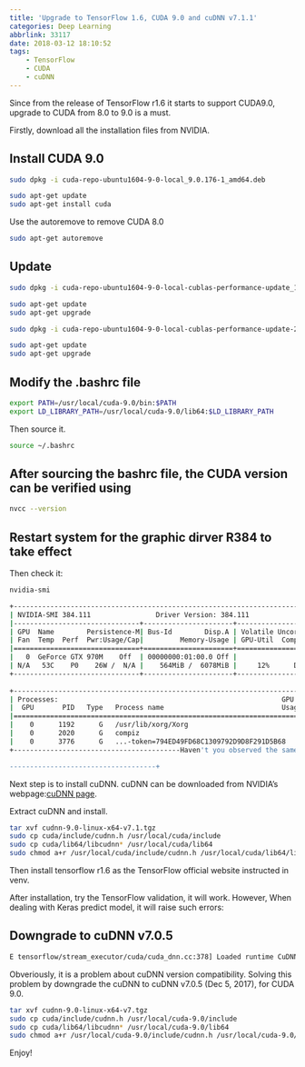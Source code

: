 ```yaml
---
title: 'Upgrade to TensorFlow 1.6, CUDA 9.0 and cuDNN v7.1.1'
categories: Deep Learning
abbrlink: 33117
date: 2018-03-12 18:10:52
tags:
    - TensorFlow
    - CUDA
    - cuDNN
---
```

Since from the release of TensorFlow r1.6 it starts to support CUDA9.0, upgrade to CUDA from 8.0 to 9.0 is a must.

Firstly, download all the installation files from NVIDIA.

## Install CUDA 9.0

```bash
sudo dpkg -i cuda-repo-ubuntu1604-9-0-local_9.0.176-1_amd64.deb

sudo apt-get update
sudo apt-get install cuda
```

Use the autoremove to remove CUDA 8.0

```bash
sudo apt-get autoremove
```

## Update

```bash
sudo dpkg -i cuda-repo-ubuntu1604-9-0-local-cublas-performance-update_1.0-1_amd64.deb

sudo apt-get update
sudo apt-get upgrade
```

```bash
sudo dpkg -i cuda-repo-ubuntu1604-9-0-local-cublas-performance-update-2_1.0-1_amd64.deb

sudo apt-get update
sudo apt-get upgrade
```

## Modify the .bashrc file

```bash
export PATH=/usr/local/cuda-9.0/bin:$PATH
export LD_LIBRARY_PATH=/usr/local/cuda-9.0/lib64:$LD_LIBRARY_PATH
```

Then source it.

```bash
source ~/.bashrc
```

## After sourcing the bashrc file, the CUDA version can be verified using

```bash
nvcc --version
```

## Restart system for the graphic dirver R384 to take effect

Then check it:

```bash
nvidia-smi

+-----------------------------------------------------------------------------+
| NVIDIA-SMI 384.111                Driver Version: 384.111                   |
|-------------------------------+----------------------+----------------------+
| GPU  Name        Persistence-M| Bus-Id        Disp.A | Volatile Uncorr. ECC |
| Fan  Temp  Perf  Pwr:Usage/Cap|         Memory-Usage | GPU-Util  Compute M. |
|===============================+======================+======================|
|   0  GeForce GTX 970M    Off  | 00000000:01:00.0 Off |                  N/A |
| N/A   53C    P0    26W /  N/A |    564MiB /  6078MiB |     12%      Default |
+-------------------------------+----------------------+----------------------+
                                                                               
+-----------------------------------------------------------------------------+
| Processes:                                                       GPU Memory |
|  GPU       PID   Type   Process name                             Usage      |
|=============================================================================|
|    0      1192      G   /usr/lib/xorg/Xorg                           263MiB |
|    0      2020      G   compiz                                       133MiB |
|    0      3776      G   ...-token=794ED49FD68C1309792D9D8F291D5B68   165MiB |
+-----------------------------------------Haven't you observed the same problem?

------------------------------------+
```

Next step is to install cuDNN. cuDNN can be downloaded from NVIDIA’s webpage:[cuDNN page](https://developer.nvidia.com/cudnn).

Extract cuDNN and install.

```bash
tar xvf cudnn-9.0-linux-x64-v7.1.tgz
sudo cp cuda/include/cudnn.h /usr/local/cuda/include
sudo cp cuda/lib64/libcudnn* /usr/local/cuda/lib64
sudo chmod a+r /usr/local/cuda/include/cudnn.h /usr/local/cuda/lib64/libcudnn*
```

Then install tensorflow r1.6 as the TensorFlow official website instructed in venv.

After installation, try the TensorFlow validation, it will work. However, When dealing with Keras predict model, it will raise such errors:

## Downgrade to cuDNN v7.0.5

```bash
E tensorflow/stream_executor/cuda/cuda_dnn.cc:378] Loaded runtime CuDNN library: 7101 (compatibility version 7100) but source was compiled with 7004 (compatibility version 7000).  If using a binary install, upgrade your CuDNN library to match.  If building from sources, make sure the library loaded at runtime matches a compatible version specified during compile configuration.
```

Obveriously, it is a problem about cuDNN version compatibility. Solving this problem by downgrade the cuDNN to cuDNN v7.0.5 (Dec 5, 2017), for CUDA 9.0.

```bash
tar xvf cudnn-9.0-linux-x64-v7.tgz
sudo cp cuda/include/cudnn.h /usr/local/cuda-9.0/include
sudo cp cuda/lib64/libcudnn* /usr/local/cuda-9.0/lib64
sudo chmod a+r /usr/local/cuda-9.0/include/cudnn.h /usr/local/cuda-9.0/lib64/libcudnn*
```

Enjoy!